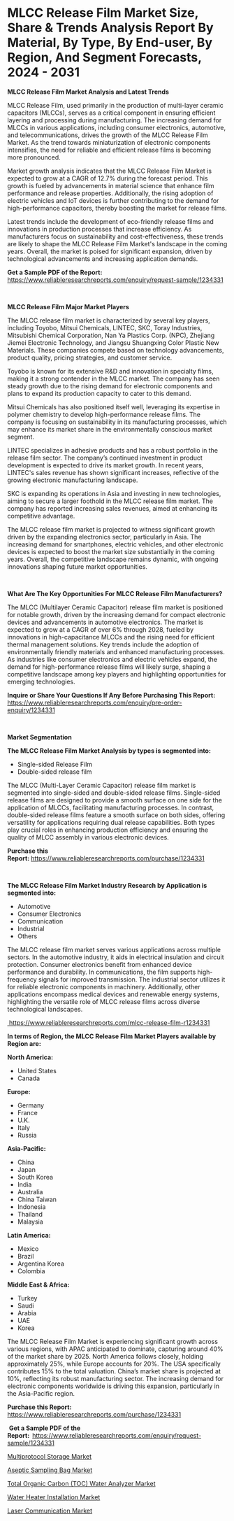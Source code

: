 <p><h1>MLCC Release Film Market Size, Share & Trends Analysis Report By Material, By Type, By End-user, By Region, And Segment Forecasts, 2024 - 2031</h1></p><p><strong>MLCC Release Film Market Analysis and Latest Trends</strong></p>
<p><p>MLCC Release Film, used primarily in the production of multi-layer ceramic capacitors (MLCCs), serves as a critical component in ensuring efficient layering and processing during manufacturing. The increasing demand for MLCCs in various applications, including consumer electronics, automotive, and telecommunications, drives the growth of the MLCC Release Film Market. As the trend towards miniaturization of electronic components intensifies, the need for reliable and efficient release films is becoming more pronounced.</p><p>Market growth analysis indicates that the MLCC Release Film Market is expected to grow at a CAGR of 12.7% during the forecast period. This growth is fueled by advancements in material science that enhance film performance and release properties. Additionally, the rising adoption of electric vehicles and IoT devices is further contributing to the demand for high-performance capacitors, thereby boosting the market for release films.</p><p>Latest trends include the development of eco-friendly release films and innovations in production processes that increase efficiency. As manufacturers focus on sustainability and cost-effectiveness, these trends are likely to shape the MLCC Release Film Market's landscape in the coming years. Overall, the market is poised for significant expansion, driven by technological advancements and increasing application demands.</p></p>
<p><strong>Get a Sample PDF of the Report:&nbsp;</strong> <a href="https://www.reliableresearchreports.com/enquiry/request-sample/1234331?utm_campaign=112&utm_medium=2&utm_source=Github&utm_content=ia&utm_term=18122024&utm_id=mlcc-release-film">https://www.reliableresearchreports.com/enquiry/request-sample/1234331</a></p>
<p>&nbsp;</p>
<p><strong>MLCC Release Film Major Market Players</strong></p>
<p><p>The MLCC release film market is characterized by several key players, including Toyobo, Mitsui Chemicals, LINTEC, SKC, Toray Industries, Mitsubishi Chemical Corporation, Nan Ya Plastics Corp. (NPC), Zhejiang Jiemei Electronic Technology, and Jiangsu Shuangxing Color Plastic New Materials. These companies compete based on technology advancements, product quality, pricing strategies, and customer service.</p><p>Toyobo is known for its extensive R&D and innovation in specialty films, making it a strong contender in the MLCC market. The company has seen steady growth due to the rising demand for electronic components and plans to expand its production capacity to cater to this demand.</p><p>Mitsui Chemicals has also positioned itself well, leveraging its expertise in polymer chemistry to develop high-performance release films. The company is focusing on sustainability in its manufacturing processes, which may enhance its market share in the environmentally conscious market segment.</p><p>LINTEC specializes in adhesive products and has a robust portfolio in the release film sector. The company’s continued investment in product development is expected to drive its market growth. In recent years, LINTEC's sales revenue has shown significant increases, reflective of the growing electronic manufacturing landscape.</p><p>SKC is expanding its operations in Asia and investing in new technologies, aiming to secure a larger foothold in the MLCC release film market. The company has reported increasing sales revenues, aimed at enhancing its competitive advantage.</p><p>The MLCC release film market is projected to witness significant growth driven by the expanding electronics sector, particularly in Asia. The increasing demand for smartphones, electric vehicles, and other electronic devices is expected to boost the market size substantially in the coming years. Overall, the competitive landscape remains dynamic, with ongoing innovations shaping future market opportunities.</p></p>
<p>&nbsp;</p>
<p><strong>What Are The Key Opportunities For MLCC Release Film Manufacturers?</strong></p>
<p><p>The MLCC (Multilayer Ceramic Capacitor) release film market is positioned for notable growth, driven by the increasing demand for compact electronic devices and advancements in automotive electronics. The market is expected to grow at a CAGR of over 6% through 2028, fueled by innovations in high-capacitance MLCCs and the rising need for efficient thermal management solutions. Key trends include the adoption of environmentally friendly materials and enhanced manufacturing processes. As industries like consumer electronics and electric vehicles expand, the demand for high-performance release films will likely surge, shaping a competitive landscape among key players and highlighting opportunities for emerging technologies.</p></p>
<p><strong>Inquire or Share Your Questions If Any Before Purchasing This Report:</strong> <a href="https://www.reliableresearchreports.com/enquiry/pre-order-enquiry/1234331?utm_campaign=112&utm_medium=2&utm_source=Github&utm_content=ia&utm_term=18122024&utm_id=mlcc-release-film">https://www.reliableresearchreports.com/enquiry/pre-order-enquiry/1234331</a></p>
<p>&nbsp;</p>
<p><strong>Market Segmentation</strong></p>
<p><strong>The MLCC Release Film Market Analysis by types is segmented into:</strong></p>
<p><ul><li>Single-sided Release Film</li><li>Double-sided release film</li></ul></p>
<p><p>The MLCC (Multi-Layer Ceramic Capacitor) release film market is segmented into single-sided and double-sided release films. Single-sided release films are designed to provide a smooth surface on one side for the application of MLCCs, facilitating manufacturing processes. In contrast, double-sided release films feature a smooth surface on both sides, offering versatility for applications requiring dual release capabilities. Both types play crucial roles in enhancing production efficiency and ensuring the quality of MLCC assembly in various electronic devices.</p></p>
<p><strong>Purchase this Report:&nbsp;</strong><a href="https://www.reliableresearchreports.com/purchase/1234331?utm_campaign=112&utm_medium=2&utm_source=Github&utm_content=ia&utm_term=18122024&utm_id=mlcc-release-film">https://www.reliableresearchreports.com/purchase/1234331</a></p>
<p>&nbsp;</p>
<p><strong>The MLCC Release Film Market Industry Research by Application is segmented into:</strong></p>
<p><ul><li>Automotive</li><li>Consumer Electronics</li><li>Communication</li><li>Industrial</li><li>Others</li></ul></p>
<p><p>The MLCC release film market serves various applications across multiple sectors. In the automotive industry, it aids in electrical insulation and circuit protection. Consumer electronics benefit from enhanced device performance and durability. In communications, the film supports high-frequency signals for improved transmission. The industrial sector utilizes it for reliable electronic components in machinery. Additionally, other applications encompass medical devices and renewable energy systems, highlighting the versatile role of MLCC release films across diverse technological landscapes.</p></p>
<p><a href="https://www.reliableresearchreports.com/mlcc-release-film-r1234331?utm_campaign=112&utm_medium=2&utm_source=Github&utm_content=ia&utm_term=18122024&utm_id=mlcc-release-film">&nbsp;https://www.reliableresearchreports.com/mlcc-release-film-r1234331</a></p>
<p><strong>In terms of Region, the MLCC Release Film Market Players available by Region are:</strong></p>
<p>
    <p> <strong> North America: </strong>
        <ul>
            <li>United States</li>
            <li>Canada</li>
        </ul>
        </p> 
    <p> <strong> Europe: </strong>
        <ul>
            <li>Germany</li>
            <li>France</li>
            <li>U.K.</li>
            <li>Italy</li>
            <li>Russia</li>
        </ul>
        </p> 
    <p> <strong> Asia-Pacific: </strong>
        <ul>
            <li>China</li>
            <li>Japan</li>
            <li>South Korea</li>
            <li>India</li>
            <li>Australia</li>
            <li>China Taiwan</li>
            <li>Indonesia</li>
            <li>Thailand</li>
            <li>Malaysia</li>
        </ul>
        </p> 
    <p> <strong> Latin America: </strong>
        <ul>
            <li>Mexico</li>
            <li>Brazil</li>
            <li>Argentina Korea</li>
            <li>Colombia</li>
        </ul>
        </p> 
    <p> <strong> Middle East & Africa: </strong>
        <ul>
            <li>Turkey</li>
            <li>Saudi</li>
            <li>Arabia</li>
            <li>UAE</li>
            <li>Korea</li>
        </ul>
    </p>
    </p>
<p><p>The MLCC Release Film Market is experiencing significant growth across various regions, with APAC anticipated to dominate, capturing around 40% of the market share by 2025. North America follows closely, holding approximately 25%, while Europe accounts for 20%. The USA specifically contributes 15% to the total valuation. China’s market share is projected at 10%, reflecting its robust manufacturing sector. The increasing demand for electronic components worldwide is driving this expansion, particularly in the Asia-Pacific region.</p></p>
<p><strong>Purchase this Report: </strong><a href="https://www.reliableresearchreports.com/purchase/1234331?utm_campaign=112&utm_medium=2&utm_source=Github&utm_content=ia&utm_term=18122024&utm_id=mlcc-release-film">https://www.reliableresearchreports.com/purchase/1234331</a></p>
<p>&nbsp;<strong>Get a Sample PDF of the Report:&nbsp;&nbsp;</strong><a href="https://www.reliableresearchreports.com/enquiry/request-sample/1234331?utm_campaign=112&utm_medium=2&utm_source=Github&utm_content=ia&utm_term=18122024&utm_id=mlcc-release-film">https://www.reliableresearchreports.com/enquiry/request-sample/1234331</a></p>
<p><strong></strong></p>
<p><p><a href="https://www.linkedin.com/pulse/examining-multiprotocol-storage-market-analyzing-competitors-h0mce?utm_campaign=112&utm_medium=2&utm_source=Github&utm_content=ia&utm_term=18122024&utm_id=mlcc-release-film">Multiprotocol Storage Market</a></p><p><a href="https://github.com/delindacallegari68/Market-Research-Report-List-1/blob/main/aseptic-sampling-bag-market.md?utm_campaign=112&utm_medium=2&utm_source=Github&utm_content=ia&utm_term=18122024&utm_id=mlcc-release-film">Aseptic Sampling Bag Market</a></p><p><a href="https://github.com/santosh758595/Market-Research-Report-List-6/blob/main/total-organic-carbon-toc-water-analyzer-market.md?utm_campaign=112&utm_medium=2&utm_source=Github&utm_content=ia&utm_term=18122024&utm_id=mlcc-release-film">Total Organic Carbon (TOC) Water Analyzer Market</a></p><p><a href="https://www.linkedin.com/pulse/water-heater-installation-market-analysis-historical-data-2ixze?utm_campaign=112&utm_medium=2&utm_source=Github&utm_content=ia&utm_term=18122024&utm_id=mlcc-release-film">Water Heater Installation Market</a></p><p><a href="https://www.linkedin.com/pulse/global-laser-communication-market-report-2024-2031-size-jvhhe?utm_campaign=112&utm_medium=2&utm_source=Github&utm_content=ia&utm_term=18122024&utm_id=mlcc-release-film">Laser Communication Market</a></p></p>